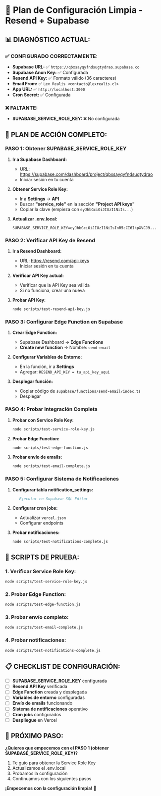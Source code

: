 # 🚀 Plan de Configuración Limpia - Resend + Supabase

## 📊 **DIAGNÓSTICO ACTUAL:**

### ✅ **CONFIGURADO CORRECTAMENTE:**
- **Supabase URL:** ✅ `https://qbxsayqyfndsugtydrao.supabase.co`
- **Supabase Anon Key:** ✅ Configurada
- **Resend API Key:** ✅ Formato válido (36 caracteres)
- **Email From:** ✅ `Lex Realis <contacto@lexrealis.cl>`
- **App URL:** ✅ `http://localhost:3000`
- **Cron Secret:** ✅ Configurada

### ❌ **FALTANTE:**
- **SUPABASE_SERVICE_ROLE_KEY:** ❌ No configurada

## 🎯 **PLAN DE ACCIÓN COMPLETO:**

### **PASO 1: Obtener SUPABASE_SERVICE_ROLE_KEY**

1. **Ir a Supabase Dashboard:**
   - URL: https://supabase.com/dashboard/project/qbxsayqyfndsugtydrao
   - Iniciar sesión en tu cuenta

2. **Obtener Service Role Key:**
   - Ir a **Settings** → **API**
   - Buscar **"service_role"** en la sección **"Project API keys"**
   - Copiar la clave (empieza con `eyJhbGciOiJIUzI1NiIs...`)

3. **Actualizar .env.local:**
   ```env
   SUPABASE_SERVICE_ROLE_KEY=eyJhbGciOiJIUzI1NiIsInR5cCI6IkpXVCJ9...
   ```

### **PASO 2: Verificar API Key de Resend**

1. **Ir a Resend Dashboard:**
   - URL: https://resend.com/api-keys
   - Iniciar sesión en tu cuenta

2. **Verificar API Key actual:**
   - Verificar que la API Key sea válida
   - Si no funciona, crear una nueva

3. **Probar API Key:**
   ```bash
   node scripts/test-resend-api-key.js
   ```

### **PASO 3: Configurar Edge Function en Supabase**

1. **Crear Edge Function:**
   - Supabase Dashboard → **Edge Functions**
   - **Create new function** → Nombre: `send-email`

2. **Configurar Variables de Entorno:**
   - En la función, ir a **Settings**
   - Agregar: `RESEND_API_KEY = tu_api_key_aqui`

3. **Desplegar función:**
   - Copiar código de `supabase/functions/send-email/index.ts`
   - Desplegar

### **PASO 4: Probar Integración Completa**

1. **Probar con Service Role Key:**
   ```bash
   node scripts/test-service-role-key.js
   ```

2. **Probar Edge Function:**
   ```bash
   node scripts/test-edge-function.js
   ```

3. **Probar envío de emails:**
   ```bash
   node scripts/test-email-complete.js
   ```

### **PASO 5: Configurar Sistema de Notificaciones**

1. **Configurar tabla notification_settings:**
   ```sql
   -- Ejecutar en Supabase SQL Editor
   ```

2. **Configurar cron jobs:**
   - Actualizar `vercel.json`
   - Configurar endpoints

3. **Probar notificaciones:**
   ```bash
   node scripts/test-notifications-complete.js
   ```

## 🔧 **SCRIPTS DE PRUEBA:**

### **1. Verificar Service Role Key:**
```bash
node scripts/test-service-role-key.js
```

### **2. Probar Edge Function:**
```bash
node scripts/test-edge-function.js
```

### **3. Probar envío completo:**
```bash
node scripts/test-email-complete.js
```

### **4. Probar notificaciones:**
```bash
node scripts/test-notifications-complete.js
```

## 📋 **CHECKLIST DE CONFIGURACIÓN:**

- [ ] **SUPABASE_SERVICE_ROLE_KEY** configurada
- [ ] **Resend API Key** verificada
- [ ] **Edge Function** creada y desplegada
- [ ] **Variables de entorno** configuradas
- [ ] **Envío de emails** funcionando
- [ ] **Sistema de notificaciones** operativo
- [ ] **Cron jobs** configurados
- [ ] **Despliegue** en Vercel

## 🎯 **PRÓXIMO PASO:**

**¿Quieres que empecemos con el PASO 1 (obtener SUPABASE_SERVICE_ROLE_KEY)?**

1. Te guío para obtener la Service Role Key
2. Actualizamos el .env.local
3. Probamos la configuración
4. Continuamos con los siguientes pasos

**¡Empecemos con la configuración limpia!** 🚀
